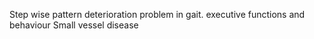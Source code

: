 Step wise pattern deterioration
problem in gait. executive functions and behaviour
Small vessel disease